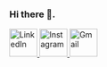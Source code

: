 
### Hi there 👋.
<style>
    .logo {
      transition: transform 0.3s ease-in-out;
    }
    
    .logo:hover {
      transform: scale(1.2);
    }
  </style>
<body>
  <a href="https://www.linkedin.com/" target="_blank">
    <img src="https://example.com/linkedin_logo.png" alt="LinkedIn" width="50" height="50">
  </a>
  
  <a href="https://www.instagram.com/" target="_blank">
    <img src="https://example.com/instagram_logo.png" alt="Instagram" width="50" height="50">
  </a>
  
  <a href="https://mail.google.com/" target="_blank">
    <img src="https://example.com/gmail_logo.png" alt="Gmail" width="50" height="50">
  </a>
</body>


<!--
**Alto-b/Alto-b** is a ✨ _special_ ✨ repository because its `README.md` (this file) appears on your GitHub profile.

Here are some ideas to get you started:

- 🔭 I’m currently working on ...
- 🌱 I’m currently learning ...
- 👯 I’m looking to collaborate on ...
- 🤔 I’m looking for help with ...
- 💬 Ask me about ...
- 📫 How to reach me: ...
- 😄 Pronouns: ...
- ⚡ Fun fact: ...
-->
